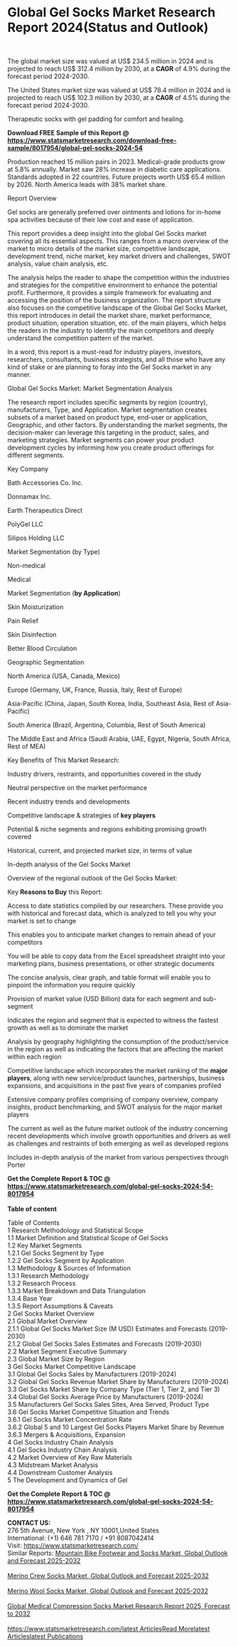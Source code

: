 <h1>Global Gel Socks Market Research Report 2024(Status and Outlook)</h1><br/><p>The global market size was valued at US$ 234.5 million in 2024 and is projected to reach US$ 312.4 million by 2030, at a <strong>CAGR</strong> of 4.9% during the forecast period 2024-2030.</p><p>The United States market size was valued at US$ 78.4 million in 2024 and is projected to reach US$ 102.3 million by 2030, at a <strong>CAGR</strong> of 4.5% during the forecast period 2024-2030.</p><p>Therapeutic socks with gel padding for comfort and healing.</p><p><strong>Download FREE Sample of this Report @ <a href="https://www.statsmarketresearch.com/download-free-sample/8017954/global-gel-socks-2024-54">https://www.statsmarketresearch.com/download-free-sample/8017954/global-gel-socks-2024-54</a></strong></p><p>Production reached 15 million pairs in 2023. Medical-grade products grow at 5.8% annually. Market saw 28% increase in diabetic care applications. Standards adopted in 22 countries. Future projects worth US$ 65.4 million by 2026. North America leads with 38% market share.</p><p>Report Overview</p><p>Gel socks are generally preferred over ointments and lotions for in-home spa activities because of their low cost and ease of application.</p><p>This report provides a deep insight into the global Gel Socks market covering all its essential aspects. This ranges from a macro overview of the market to micro details of the market size, competitive landscape, development trend, niche market, key market drivers and challenges, SWOT analysis, value chain analysis, etc.</p><p>The analysis helps the reader to shape the competition within the industries and strategies for the competitive environment to enhance the potential profit. Furthermore, it provides a simple framework for evaluating and accessing the position of the business organization. The report structure also focuses on the competitive landscape of the Global Gel Socks Market, this report introduces in detail the market share, market performance, product situation, operation situation, etc. of the main players, which helps the readers in the industry to identify the main competitors and deeply understand the competition pattern of the market.</p><p>In a word, this report is a must-read for industry players, investors, researchers, consultants, business strategists, and all those who have any kind of stake or are planning to foray into the Gel Socks market in any manner.</p><p>Global Gel Socks Market: Market Segmentation Analysis</p><p>The research report includes specific segments by region (country), manufacturers, Type, and Application. Market segmentation creates subsets of a market based on product type, end-user or application, Geographic, and other factors. By understanding the market segments, the decision-maker can leverage this targeting in the product, sales, and marketing strategies. Market segments can power your product development cycles by informing how you create product offerings for different segments.</p><p>Key Company</p><p>Bath Accessories Co. Inc.</p><p>Donnamax Inc.</p><p>Earth Therapeutics Direct</p><p>PolyGel LLC</p><p>Silipos Holding LLC</p><p>Market Segmentation (by Type)</p><p>Non-medical</p><p>Medical</p><p>Market Segmentation (<strong>by Application</strong>)</p><p>Skin Moisturization</p><p>Pain Relief</p><p>Skin Disinfection</p><p>Better Blood Circulation</p><p>Geographic Segmentation</p><p>North America (USA, Canada, Mexico)</p><p>Europe (Germany, UK, France, Russia, Italy, Rest of Europe)</p><p>Asia-Pacific (China, Japan, South Korea, India, Southeast Asia, Rest of Asia-Pacific)</p><p>South America (Brazil, Argentina, Columbia, Rest of South America)</p><p>The Middle East and Africa (Saudi Arabia, UAE, Egypt, Nigeria, South Africa, Rest of MEA)</p><p>Key Benefits of This Market Research:</p><p>Industry drivers, restraints, and opportunities covered in the study</p><p>Neutral perspective on the market performance</p><p>Recent industry trends and developments</p><p>Competitive landscape & strategies of <strong>key players</strong></p><p>Potential & niche segments and regions exhibiting promising growth covered</p><p>Historical, current, and projected market size, in terms of value</p><p>In-depth analysis of the Gel Socks Market</p><p>Overview of the regional outlook of the Gel Socks Market:</p><p>Key <strong>Reasons to Buy</strong> this Report:</p><p>Access to date statistics compiled by our researchers. These provide you with historical and forecast data, which is analyzed to tell you why your market is set to change</p><p>This enables you to anticipate market changes to remain ahead of your competitors</p><p>You will be able to copy data from the Excel spreadsheet straight into your marketing plans, business presentations, or other strategic documents</p><p>The concise analysis, clear graph, and table format will enable you to pinpoint the information you require quickly</p><p>Provision of market value (USD Billion) data for each segment and sub-segment</p><p>Indicates the region and segment that is expected to witness the fastest growth as well as to dominate the market</p><p>Analysis by geography highlighting the consumption of the product/service in the region as well as indicating the factors that are affecting the market within each region</p><p>Competitive landscape which incorporates the market ranking of the <strong>major players</strong>, along with new service/product launches, partnerships, business expansions, and acquisitions in the past five years of companies profiled</p><p>Extensive company profiles comprising of company overview, company insights, product benchmarking, and SWOT analysis for the major market players</p><p>The current as well as the future market outlook of the industry concerning recent developments which involve growth opportunities and drivers as well as challenges and restraints of both emerging as well as developed regions</p><p>Includes in-depth analysis of the market from various perspectives through Porter</p><div><b>Get the Complete Report & TOC @ <a href="https://www.statsmarketresearch.com/global-gel-socks-2024-54-8017954">https://www.statsmarketresearch.com/global-gel-socks-2024-54-8017954</a></b></div><br><b>Table of content</b><p>Table of Contents<br /> 1 Research Methodology and Statistical Scope<br /> 1.1 Market Definition and Statistical Scope of Gel Socks<br /> 1.2 Key Market Segments<br /> 1.2.1 Gel Socks Segment by Type<br /> 1.2.2 Gel Socks Segment by Application<br /> 1.3 Methodology & Sources of Information<br /> 1.3.1 Research Methodology<br /> 1.3.2 Research Process<br /> 1.3.3 Market Breakdown and Data Triangulation<br /> 1.3.4 Base Year<br /> 1.3.5 Report Assumptions & Caveats<br /> 2 Gel Socks Market Overview<br /> 2.1 Global Market Overview<br /> 2.1.1 Global Gel Socks Market Size (M USD) Estimates and Forecasts (2019-2030)<br /> 2.1.2 Global Gel Socks Sales Estimates and Forecasts (2019-2030)<br /> 2.2 Market Segment Executive Summary<br /> 2.3 Global Market Size by Region<br /> 3 Gel Socks Market Competitive Landscape<br /> 3.1 Global Gel Socks Sales by Manufacturers (2019-2024)<br /> 3.2 Global Gel Socks Revenue Market Share by Manufacturers (2019-2024)<br /> 3.3 Gel Socks Market Share by Company Type (Tier 1, Tier 2, and Tier 3)<br /> 3.4 Global Gel Socks Average Price by Manufacturers (2019-2024)<br /> 3.5 Manufacturers Gel Socks Sales Sites, Area Served, Product Type<br /> 3.6 Gel Socks Market Competitive Situation and Trends<br /> 3.6.1 Gel Socks Market Concentration Rate<br /> 3.6.2 Global 5 and 10 Largest Gel Socks Players Market Share by Revenue<br /> 3.6.3 Mergers & Acquisitions, Expansion<br /> 4 Gel Socks Industry Chain Analysis<br /> 4.1 Gel Socks Industry Chain Analysis<br /> 4.2 Market Overview of Key Raw Materials<br /> 4.3 Midstream Market Analysis<br /> 4.4 Downstream Customer Analysis<br /> 5 The Development and Dynamics of Gel <br><div><b>Get the Complete Report & TOC @ <a href="https://www.statsmarketresearch.com/global-gel-socks-2024-54-8017954">https://www.statsmarketresearch.com/global-gel-socks-2024-54-8017954</a></b></div></p> <b>CONTACT US:</b><br>276 5th Avenue, New York , NY 10001,United States<br>International: (+1) 646 781 7170 / +91 8087042414<br>Visit: <a href="https://www.statsmarketresearch.com/">https://www.statsmarketresearch.com/</a><br>Similar Reports: <a href="https://www.statsmarketresearch.com/global-gel-socks-2024-54-8017954">Mountain Bike Footwear and Socks Market, Global Outlook and Forecast 2025-2032 </a><br/><br/><a href="https://www.statsmarketresearch.com/global-gel-socks-2024-54-8017954">Merino Crew Socks Market, Global Outlook and Forecast 2025-2032 </a><br/><br/><a href="https://www.statsmarketresearch.com/global-gel-socks-2024-54-8017954">Merino Wool Socks Market, Global Outlook and Forecast 2025-2032 </a><br/><br/><a href="https://www.statsmarketresearch.com/global-gel-socks-2024-54-8017954">Global Medical Compression Socks Market Research Report 2025, Forecast to 2032</a><br/><br/><a href="https://gyeongbokgung.com">https://www.statsmarketresearch.com/</a><a href="https://hallyeomaritime.com">latest Articles</a><a href="https://jingwansa.com">Read More</a><a href=https://nguoiviet.jp/">latest Articles</a><a href="https://www.intelmarketresearch.com/">latest Publications</a>